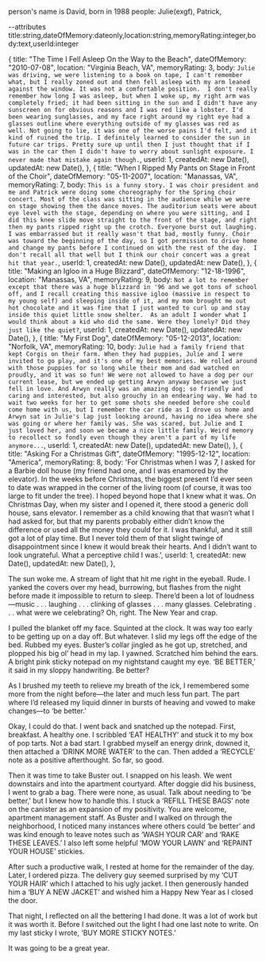 person's name is David, born in 1988
people: Julie(exgf), Patrick, 


--attributes title:string,dateOfMemory:dateonly,location:string,memoryRating:integer,body:text,userId:integer

{
    title: "The Time I Fell Asleep On the Way to the Beach",
    dateOfMemory: "2010-07-08",
    location: "Virginia Beach, VA",
    memoryRating: 3,
    body: `Julie was driving, we were listening to a book on tape, I can't remember what, but I really zoned out and then fell asleep with my arm leaned against the window. It was not a comfortable position. 
    I don't really remember how long I was asleep, but when I woke up, my right arm was completely fried; it had been sitting in the sun and I didn't have any sunscreen on for obvious reasons and I was red like a lobster. I'd been wearing sunglasses, and my face right around my right eye had a glasses outline where everything outside of my glasses was red as well.
    Not going to lie, it was one of the worse pains I'd felt, and it kind of ruined the trip. I definitely learned to consider the sun in future car trips. Pretty sure up until then I just thought that if I was in the car then I didn't have to worry about sunlight exposure. I never made that mistake again though.`,
    userId: 1,
    createdAt: new Date(),
    updatedAt: new Date(),
},
{
    title: "When I Ripped My Pants on Stage in Front of the Choir",
    dateOfMemory: "05-11-2007",
    location: "Manassas, VA",
    memoryRating: 7,
    body: `This is a funny story. I was choir president and me and Patrick were doing some choreography for the Spring choir concert. Most of the class was sitting in the audience while we were on stage showing them the dance moves. The auditorium seats were about eye level with the stage, depending on where you were sitting, and I did this knee slide move straight to the front of the stage, and right then my pants ripped right up the crotch.
    Everyone burst out laughing. I was embarrassed but it really wasn't that bad, mostly funny. Choir was toward the beginning of the day, so I got permission to drive home and change my pants before I continued on with the rest of the day. 
    I don't recall all that well but I think our choir concert was a great hit that year.`,
    userId: 1,
    createdAt: new Date(),
    updatedAt: new Date(),
},
{
    title: "Making an Igloo in a Huge Blizzard",
    dateOfMemory: "12-18-1996",
    location: "Manassas, VA",
    memoryRating: 9,
    body: `Not a lot to remember except that there was a huge blizzard in '96 and we got tons of school off, and I recall creating this massive igloo (massive in respect to my young self) and sleeping inside of it, and my mom brought me out hot chocolate and it was fine that I just wanted to curl up and stay inside this quiet little snow shelter. 
    As an adult I wonder what I would think about a kid who did the same. Were they lonely? Did they just like the quiet?`,
    userId: 1,
    createdAt: new Date(),
    updatedAt: new Date(),
},
{
    title: "My First Dog",
    dateOfMemory: "05-12-2013",
    location: "Norfolk, VA",
    memoryRating: 10,
    body: `Julie had a family friend that kept Corgis on their farm. When they had puppies, Julie and I were invited to go play, and it's one of my best memories. We rolled around with those puppies for so long while their mom and dad watched on proudly, and it was so fun!
    We were not allowed to have a dog per our current lease, but we ended up getting Arwyn anyway because we just fell in love. And Arwyn really was an amazing dog; so friendly and caring and interested, but also grouchy in an endearing way.
    We had to wait two weeks for her to get some shots she needed before she could come home with us, but I remember the car ride as I drove us home and Arwyn sat in Julie's lap just looking around, having no idea where she was going or where her family was. She was scared, but Julie and I just loved her, and soon we became a nice little family.
    Weird memory to recollect so fondly even though they aren't a part of my life anymore...`,
    userId: 1,
    createdAt: new Date(),
    updatedAt: new Date(),
}, 
{
    title: "Asking For a Christmas Gift",
    dateOfMemory: "1995-12-12",
    location: "America",
    memoryRating: 8,
    body: 'For Christmas when I was 7, I asked for a Barbie doll house (my friend had one, and I was enamored by the elevator). In the weeks before Christmas, the biggest present I’d ever seen to date was wrapped in the corner of the living room (of course, it was too large to fit under the tree). I hoped beyond hope that I knew what it was. On Christmas Day, when my sister and I opened it, there stood a generic doll house, sans elevator. I remember as a child knowing that that wasn’t what I had asked for, but that my parents probably either didn’t know the difference or used all the money they could for it. I was thankful, and it still got a lot of play time. But I never told them of that slight twinge of disappointment since I knew it would break their hearts. And I didn’t want to look ungrateful. What a perceptive child I was.',
    userId: 1,
    createdAt: new Date(),
    updatedAt: new Date(),
}, 

The sun woke me. A stream of light that hit me right in the eyeball. Rude. I yanked the covers over my head, burrowing, but flashes from the night before made it impossible to return to sleep. There’d been a lot of loudness—music . . . laughing . . . clinking of glasses . . . many glasses. Celebrating . . . what were we celebrating? Oh, right. The New Year and crap.

I pulled the blanket off my face. Squinted at the clock. It was way too early to be getting up on a day off. But whatever. I slid my legs off the edge of the bed. Rubbed my eyes. Buster’s collar jingled as he got up, stretched, and plopped his big ol’ head in my lap. I yawned. Scratched him behind the ears. A bright pink sticky notepad on my nightstand caught my eye. ‘BE BETTER,’ it said in my sloppy handwriting. Be better?

As I brushed my teeth to relieve my breath of the ick, I remembered some more from the night before—the later and much less fun part. The part where I’d released my liquid dinner in bursts of heaving and vowed to make changes—to ‘be better.’

Okay, I could do that. I went back and snatched up the notepad. First, breakfast. A healthy one. I scribbled ‘EAT HEALTHY’ and stuck it to my box of pop tarts. Not a bad start. I grabbed myself an energy drink, downed it, then attached a ‘DRINK MORE WATER’ to the can. Then added a ‘RECYCLE’ note as a positive afterthought. So far, so good.

Then it was time to take Buster out. I snapped on his leash. We went downstairs and into the apartment courtyard. After doggie did his business, I went to grab a bag. There were none, as usual. Talk about needing to ‘be better,’ but I knew how to handle this. I stuck a ‘REFILL THESE BAGS’ note on the canister as an expansion of my positivity. You are welcome, apartment management staff. As Buster and I walked on through the neighborhood, I noticed many instances where others could ‘be better’ and was kind enough to leave notes such as ‘WASH YOUR CAR’ and ‘RAKE THESE LEAVES.’ I also left some helpful ‘MOW YOUR LAWN’ and ‘REPAINT YOUR HOUSE’ stickies.

After such a productive walk, I rested at home for the remainder of the day. Later, I ordered pizza. The delivery guy seemed surprised by my ‘CUT YOUR HAIR’ which I attached to his ugly jacket. I then generously handed him a ‘BUY A NEW JACKET’ and wished him a Happy New Year as I closed the door.

That night, I reflected on all the bettering I had done. It was a lot of work but it was worth it. Before I switched out the light I had one last note to write. On my last sticky I wrote, ‘BUY MORE STICKY NOTES.’

It was going to be a great year.